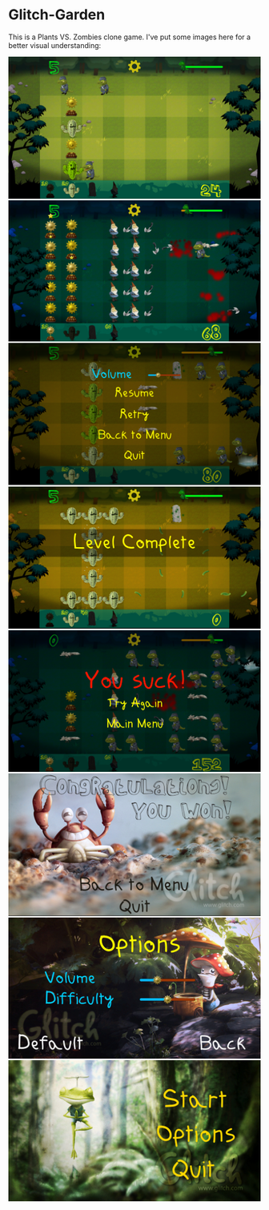 # Glitch-Garden
 
 This is a Plants VS. Zombies clone game.  I've put some images here for a better visual understanding:

<img src="Assets/Example_Prints/Level2.png" alt="Level2.png">
<img src="Assets/Example_Prints/Level5.png" alt="Level5.png">
<img src="Assets/Example_Prints/Pause.png" alt="Pause.png">
<img src="Assets/Example_Prints/Win.png" alt="Win.png">
<img src="Assets/Example_Prints/Lose.png" alt="Lose.png">
<img src="Assets/Example_Prints/Final.png" alt="Final.png">
<img src="Assets/Example_Prints/Options.png" alt="Options.png">
<img src="Assets/Example_Prints/MainMenu.png" alt="MainMenu.png">
